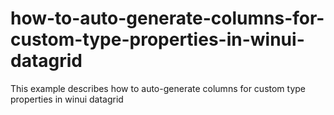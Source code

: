 # how-to-auto-generate-columns-for-custom-type-properties-in-winui-datagrid
This example describes how to auto-generate columns for custom type properties in winui datagrid
